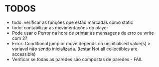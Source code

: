 # TODOS
* todo: verificar as funções que estão marcadas como static
* todo: contabilizar as movimentações do player
* Pode usar o Perror na hora de printar as mensagens de erro ou write com 2?
* Error: Conditional jump or move depends on uninitialised value(s) > variavel não sendo inicializada. (testar Not all collectibles are accessible)
* Verificar se todas as paredes são compostas de paredes - FAIL
